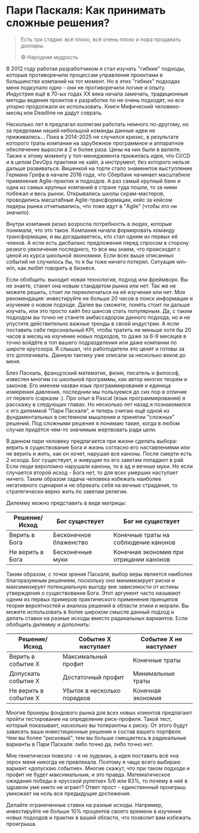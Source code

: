 # Пари Паскаля: Как принимать сложные решения?

> Есть три стадии: всё плохо, всё очень плохо и пора продавать доллары.
>
> ©️ Народная мудрость

В 2012 году работая разработчиком я стал изучать "гибкие" подходы, которые противоречили процессам управления проектами в большинстве компаний на тот момент. Но в этих "гибких" подходах меня подкупало одно - они не противоречили логике и опыту. Индустрия ещё в 70-ых годах XX века начала замечать, традиционные методы ведения проектов к разработке по не очень подходят, но все упорно продолжали их использовать. Книги Мифический человеко-месяц или Deadline не дадут соврать.

Несколько лет я предлагал коллегам работать немного по-другому, но за пределами нашей небольшой команды данные идеи не приживались... Пока в 2014-2025 не случился кризис, в результате которого траты компании на зарубежное программное и аппаратное обеспечение выросли в 2 и более раза. Цены на них были в валюте. Также к этому моменту у топ-менеджмента прижилась идея, что CI/CD и в целом DevOps практики не хайп, а инструмент, без которого нельзя дальше развиваться. Вишенкой на торте стало знаменитое выступление Германа Грефа в начале 2016 года, что Сбербанк начинает масштабное применение Agile-практик и подходов. А раз самый крупный банк и одна из самых крупных компаний в стране туда пошли, то за ними побежал и весь рынок. Открывались школы скрам-мастеров, проводились масштабные Agile-трансформации, кейс за кейсом лидеры рынка отчитывались, что тоже идут в "Agile" (чтобы это ни значило).

Внутри компания резко возросла потребность в людях, которые понимали, что это такое. Компания начала формировать команду трансформации, и вы догадываетесь, кто стал одним из первых её членов. А если есть дисбаланс предложения перед спросом в сторону резкого увеличения последнего, то все мы знаем, что происходит с ценой из курса школьной экономики. Если всех выше описанных событий не случилось бы, то я бы тоже ничего потерял. Ситуация win-win, как любят говорить в бизнесе.

Если обобщить: выходит новая технология, подход или фреймворк. Вы не знаете, станет она новым стандартом рынка или нет. Так же не можете решить, стоит ли переключаться на её изучение или нет. Моя рекомендация: инвестируйте не больше 20 часов в поиск информации и изучение о новом подходе. Далее вы сможете, понять стоит ли дальше изучать, или это просто хайп без шансов стать популярным. Да, с таким подходом вы точно не станете амбассадором данного подхода, но и не упустите действительно важные тренды в своей индустрии. А если поставить себе персональный KPI, чтобы тратить не меньше хотя бы 20 часов в месяц на изучение новых подходов, то даже за 6-9 месяцев в точно войдёте в топ вашего подразделения или даже компании по широте кругозора. Я слышал, что работодатели это ценят и готовы за это доплачивать. Данную тактику уже описали за несколько веков до меня.

Блез Паскаль, французский математик, физик, писатель и философ, известен многим со школьной программы, как автор многих
теорем и законов. Его именем назван язык программирования и единица измерения давления, последним мы пользуемся до сих
пор в отличие от первого (сарказм :). Про опыт в Pascal (язык программирования) я расскажу в следующих главах. Но
несколько лет назад я познакомился с его дилеммой "Пари Паскаля", и теперь считаю ещё одной из фундаментальных в
системном мышлении и принятии "сложных" решений. Под сложными решения я понимаю такие, когда в любом случае придётся
чем-то значимым жертвовать ради цели.

В данном пари человеку предлагается при жизни сделать выбора: верить в существование Бога и жизнь согласно его
наставлениями или не верить и жить, как он хочет, нарушая все каноны. После смерти есть 2 исхода. Бог существует, и
живущие по его заветам попадают в рай. Если люди вероломно нарушали каноны, то в ад и вечные муки. Но если случается
второй исход - Бога нет, то для всех умерших наступает ничего. Таким образом задача человека избежать наиболее
негативного сценария и не обрекать себя на вечные страдания, то стратегически верно жить по заветам религии.

Дилемму можно представить в виде матрицы:

| Решение/Исход    | Бог существует         | Бог не существует                       |
|------------------|------------------------|-----------------------------------------|
| Верить в Бога    | Бесконечное блаженство | Конечные траты на соблюдение канонов    |
| Не верить в Бога | Бесконечные муки       | Конечная экономия при отрицании канонов |

Таким образом, с точки зрения Паскаля, выбор веры является наиболее благоразумным решением, поскольку оно минимизирует риски и максимизирует потенциальную выгоду вне зависимости от истины утверждения о существовании Бога. Этот аргумент часто называют одним из первых примеров практического применения принципов теории вероятностей и анализа решений в области этики и морали. Вы можете использовать в более широком смысле данный подход и делать ставки на разные исходы вместо радикальных вариантов. Если обобщить дилемму и дополнить:

| Решение/Исход         | Событие Х наступает         | Событие Х не наступает |
|-----------------------|-----------------------------|------------------------|
| Верить в событие Х    | Максимальный профит         | Конечные траты         |
| Допускать событие Х   | Достаточный профит          | Минимальные траты      |
| Не верить в событие Х | Убыток в несколько порядков | Конечная экономия      |

Многие брокеры фондового рынка для всех новых клиентов предлагают пройти тестирование на определение риск-профиля. Такой тест, который показывает, насколько вы толерантны к риску. От этого будут зависеть ваши инвестиционные решения и состав вашего портфеля. Чем вы более "рисковый", тем вы больше смещаетесь в радикальные варианты в Пари Паскаля: либо точно да, либо точно нет.

Мне генетически повезло - я не лудоман, а идея поставить всё «на зеро» меня никогда не привлекала. Поэтому я чаще всего выбираю вариант «допускаю событие». Многие скажут, что при таком подходе и профит не будет максимальным, и это правда. Математическое ожидания победы в «русской рулетке» 5/6 или 83%, то почему в неё в здравом уме никто не играет? Ответ прост - единственный проигрыш умножает на ноль все предыдущие достижения.

Делайте ограниченные ставки на разные исходы. Например, инвестируйте не больше 10% процентов своего времени в изучение новых подходов и практик в вашей области, что позволит вам избежать проигрыша.
